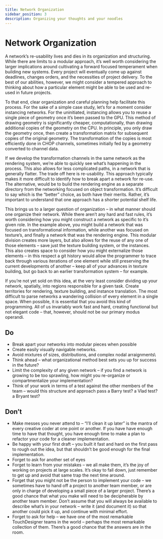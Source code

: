 ```yaml
---
title: Network Organization
sidebar_position: 3
description: Organizing your thoughts and your noodles
---
```


# Network Organization

A network’s re-usability lives and dies in its organization and structuring. While there are limits to a modular approach, it’s well worth considering the larger implications around cultivating a forward focused temperament when building new systems. Every project will eventually come up against deadlines, changes orders, and the necessities of project delivery. To the best of our abilities, however, we might consider a tempered approach to thinking about how a particular element might be able to be used and re-used in future projects.

To that end, clear organization and careful planning help facilitate this process. For the sake of a simple case study, let’s for a moment consider instancing networks. For the uninitiated, instancing allows you to reuse a single piece of geometry once it’s been passed to the GPU. This method of drawing geometry is significantly cheaper, computationally, than drawing additional copies of the geometry on the CPU. In principle, you only draw the geometry once, then create a transformation matrix for subsequent copies of the original geometry. The transformation of the copies is most efficiently done in CHOP channels, sometimes initially fed by a geometry converted to channel data.

If we develop the transformation channels in the same network as the rendering system, we’re able to quickly see what’s happening in the process. This also allows for less complicated paths, in a network that is generally flatter. The trade off here is re-usability. This approach typically makes it more difficult to identify how to break apart a network for re-use. The alternative, would be to build the rendering engine as a separate directory from the networking focused on object transformation. It’s difficult to say which is the “better” choice, as both have their merits. Rather, it’s important to understand that one approach has a shorter potential shelf life.

This brings us to a larger question of organization – in what manner should one organize their network. While there aren’t any hard and fast rules, it’s worth considering how you might construct a network as specific to it’s given role. In the example above, you might build a network that was focused on transformational information, while another was focused on texture’s, and finally a network that was the rendering engine. This modular division creates more layers, but also allows for the reuse of any one of those elements – save just the texture building system, or the instances. This also creates space to consider how you might externalize those elements – in this respect a git history would allow the programmer to trace back through various iterations of one element while still preserving the current developments of another – keep all of your advances in texture building, but go back to an earlier transformation system – for example.

If you’re not yet sold on this idea, at the very least consider dividing up your network, spatially, into regions responsible for a given task. Create territories for rendering, texture building, and instance translation. The most difficult to parse networks a wandering collision of every element in a single space. When possible, it is essential that you avoid this kind of programming. All of us invariably work fast and hard, creating functional but not elegant code – that, however, should not be our primary modus operandi.

## Do

* Break apart your networks into modular pieces when possible
* Create easily visually navigable networks.
* Avoid mixtures of sizes, distributions, and complex nodal arraignments\
* Think ahead – what organizational method best sets you up for success in the future?
* Limit the complexity of any given network – if you find a network is growing to be too sprawling, how might you re-organize or compartmentalize your implementation?
* Think of your work in terms of a test against the other members of the team – would this structure and approach pass a Barry test? a Vlad test? a Bryant test?

## Don’t

* Make messes you never attend to – “I’ll clean it up later” is the mantra of every creative coder at one point or another. If you have have enough time to have that thought, you have enough time to make a plan to refactor your code for a cleaner implementation.
* Be happy with your first draft – you built it fast and hard on the first pass to rough out the idea, but that shouldn’t be good enough for the final implementation.
* Forget to ask for another set of eyes
* Forget to learn from your mistakes – we all make them, it’s the joy of working on projects at large scales. It’s okay to fall down, just remember to get up and avoid that same trap the next time around.
* Forget that you might not be the person to implement your code – we sometimes have to hand off a project to another team member, or are only in charge of developing a small piece of a larger project. There’s a good chance that what you make will need to be decipherable by another team member. Don’t assume that you will always be available to describe what’s in your network – write it (and document it) so that another could pick it up, and continue with minimal effort.
* Forget to ask for help – we have one of the most remarkable TouchDesigner teams in the world – perhaps the most remarkable collection of them. There’s a good chance that the answers are in the room.

<!-- links -->